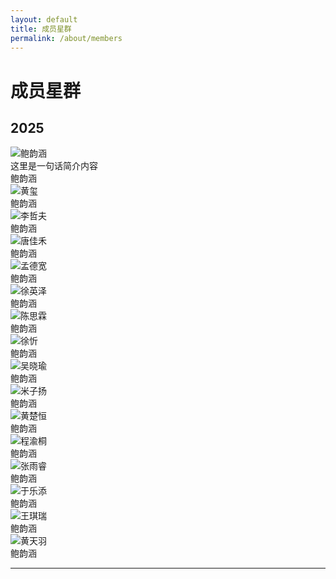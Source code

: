 ```yaml
---
layout: default
title: 成员星群
permalink: /about/members
---
```


# 成员星群

## 2025

<div class="gallery-grid">
    <div class="gallery-item">
        <img src="{{ '/assets/images/members/2025/鲍韵涵.jpg' | relative_url }}" alt="鲍韵涵">
        <div class="gallery-caption-overlay">这里是一句话简介内容</div>
        <div class="gallery-caption">鲍韵涵</div>
    </div>
    <div class="gallery-item">
        <img src="{{ '/assets/images/members/2025/黄玺.jpg' | relative_url }}" alt="黄玺">
        <div class="gallery-caption">鲍韵涵</div>
    </div>
    <div class="gallery-item">
        <img src="{{ '/assets/images/members/2025/李哲夫.jpg' | relative_url }}" alt="李哲夫">
        <div class="gallery-caption">鲍韵涵</div>
    </div>
    <div class="gallery-item">
        <img src="{{ '/assets/images/members/2025/唐佳禾.jpg' | relative_url }}" alt="唐佳禾">
        <div class="gallery-caption">鲍韵涵</div>
    </div>
    <div class="gallery-item">
        <img src="{{ '/assets/images/members/2025/孟德宽.jpg' | relative_url }}" alt="孟德宽">
        <div class="gallery-caption">鲍韵涵</div>
    </div>
    <div class="gallery-item">
        <img src="{{ '/assets/images/members/2025/徐英泽.jpg' | relative_url }}" alt="徐英泽">
        <div class="gallery-caption">鲍韵涵</div>
    </div>
    <div class="gallery-item">
        <img src="{{ '/assets/images/members/2025/陈思霖.png' | relative_url }}" alt="陈思霖">
        <div class="gallery-caption">鲍韵涵</div>
    </div>
    <div class="gallery-item">
        <img src="{{ '/assets/images/members/2025/徐忻.jpg' | relative_url }}" alt="徐忻">
        <div class="gallery-caption">鲍韵涵</div>
    </div>
    <div class="gallery-item">
        <img src="{{ '/assets/images/members/2025/吴晓瑜.jpg' | relative_url }}" alt="吴晓瑜">
        <div class="gallery-caption">鲍韵涵</div>
    </div>
    <div class="gallery-item">
        <img src="{{ '/assets/images/members/2025/米子扬.jpg' | relative_url }}" alt="米子扬">
        <div class="gallery-caption">鲍韵涵</div>
    </div>
    <div class="gallery-item">
        <img src="{{ '/assets/images/members/2025/黄楚恒.jpg' | relative_url }}" alt="黄楚恒">
        <div class="gallery-caption">鲍韵涵</div>
    </div>
    <div class="gallery-item">
        <img src="{{ '/assets/images/members/2025/程渝桐.jpg' | relative_url }}" alt="程渝桐">
        <div class="gallery-caption">鲍韵涵</div>
    </div>
    <div class="gallery-item">
        <img src="{{ '/assets/images/members/2025/张雨睿.png' | relative_url }}" alt="张雨睿">
        <div class="gallery-caption">鲍韵涵</div>
    </div>
    <div class="gallery-item">
        <img src="{{ '/assets/images/members/2025/于乐添.jpg' | relative_url }}" alt="于乐添">
        <div class="gallery-caption">鲍韵涵</div>
    </div>
    <div class="gallery-item">
        <img src="{{ '/assets/images/members/2025/王琪瑞.jpg' | relative_url }}" alt="王琪瑞">
        <div class="gallery-caption">鲍韵涵</div>
    </div>
    <div class="gallery-item">
        <img src="{{ '/assets/images/members/2025/黄天羽.jpg' | relative_url }}" alt="黄天羽">
        <div class="gallery-caption">鲍韵涵</div>
    </div>
</div>

---
